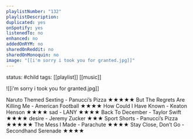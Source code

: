 ```yaml
---
playlistNumber: "132"
playlistDescription:
duplicated: yes
onSpotify: yes
listenedTo: no
enhanced: no
addedOnRYM: no
sharedOnReddit: no
sharedOnMonoquin: no
image: "[[i'm sorry i took you for granted.jpg]]"
---
```

status: #child 
tags: [[playlist]] [[music]] 


![[i'm sorry i took you for granted.jpg]]

Naruto Themed Sexting - Panucci’s Pizza ★★★★★
But The Regrets Are Killing Me - American Football ★★★★
How Could I Have Known - Keaton Henson ★★★★
sad - LANY ★★★★
Back To December - Taylor Swift ★★★★
desire - Jeremy Zucker ★★★
Sport Shorts - Panucci’s Pizza ★★★★★
The Mess I Made - Parachute ★★★★
Stay Close, Don’t Go - Secondhand Serenade ★★★★
